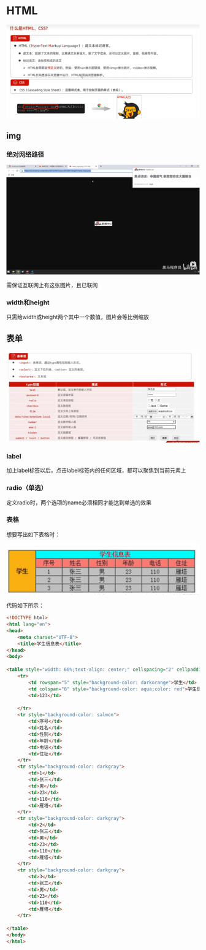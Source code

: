 # HTML

![](images/2024-04-08-15-05-26.png)

## img

### 绝对网络路径

![](images/2024-04-13-14-41-55.png)

需保证互联网上有这张图片，且已联网

### width和height

只需给width或height两个其中一个数值，图片会等比例缩放

## 表单

![](images/2024-04-13-14-46-41.png)

### label

加上label标签以后，点击label标签内的任何区域，都可以聚焦到当前元素上

### radio（单选）

定义radio时，两个选项的name必须相同才能达到单选的效果

### 表格

想要写出如下表格时：

![](images/2024-04-19-22-57-17.png)

代码如下所示：

```html
<!DOCTYPE html>
<html lang="en">
<head>
    <meta charset="UTF-8">
    <title>学生信息表</title>
</head>
<body>

<table style="width: 60%;text-align: center;" cellspacing="2" cellpadding="3" border="1px">
    <tr>
        <td rowspan="5" style="background-color: darkorange">学生</td>
        <td colspan="6" style="background-color: aqua;color: red">学生信息表</td>
        <td>123</td>

    </tr>
    <tr style="background-color: salmon">
        <td>序号</td>
        <td>姓名</td>
        <td>性别</td>
        <td>年龄</td>
        <td>电话</td>
        <td>住址</td>
    </tr>
    <tr style="background-color: darkgray">
        <td>1</td>
        <td>张三</td>
        <td>男</td>
        <td>23</td>
        <td>110</td>
        <td>雁塔</td>
    </tr>
    <tr style="background-color: darkgray">
        <td>2</td>
        <td>张三</td>
        <td>男</td>
        <td>23</td>
        <td>110</td>
        <td>雁塔</td>
    </tr>
    <tr style="background-color: darkgray">
        <td>3</td>
        <td>张三</td>
        <td>男</td>
        <td>23</td>
        <td>110</td>
        <td>雁塔</td>
    </tr>

</table>
</body>
</html>
```
